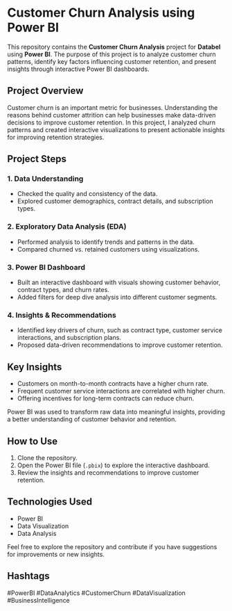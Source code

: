 # Customer Churn Analysis using Power BI

This repository contains the **Customer Churn Analysis** project for **Databel** using **Power BI**. The purpose of this project is to analyze customer churn patterns, identify key factors influencing customer retention, and present insights through interactive Power BI dashboards.

## Project Overview

Customer churn is an important metric for businesses. Understanding the reasons behind customer attrition can help businesses make data-driven decisions to improve customer retention. In this project, I analyzed churn patterns and created interactive visualizations to present actionable insights for improving retention strategies.

## Project Steps

### 1. Data Understanding  
- Checked the quality and consistency of the data.  
- Explored customer demographics, contract details, and subscription types.

### 2. Exploratory Data Analysis (EDA)  
- Performed analysis to identify trends and patterns in the data.  
- Compared churned vs. retained customers using visualizations.

### 3. Power BI Dashboard  
- Built an interactive dashboard with visuals showing customer behavior, contract types, and churn rates.  
- Added filters for deep dive analysis into different customer segments.

### 4. Insights & Recommendations  
- Identified key drivers of churn, such as contract type, customer service interactions, and subscription plans.  
- Proposed data-driven recommendations to improve customer retention.

## Key Insights

- Customers on month-to-month contracts have a higher churn rate.  
- Frequent customer service interactions are correlated with higher churn.  
- Offering incentives for long-term contracts can reduce churn.

Power BI was used to transform raw data into meaningful insights, providing a better understanding of customer behavior and retention.

## How to Use

1. Clone the repository.
2. Open the Power BI file (`.pbix`) to explore the interactive dashboard.
3. Review the insights and recommendations to improve customer retention.

## Technologies Used

- Power BI  
- Data Visualization  
- Data Analysis

Feel free to explore the repository and contribute if you have suggestions for improvements or new insights.

## Hashtags

#PowerBI #DataAnalytics #CustomerChurn #DataVisualization #BusinessIntelligence
